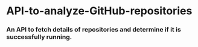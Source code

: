 # API-to-analyze-GitHub-repositories

### An API to fetch details of repositories and determine if it is successfully running.
